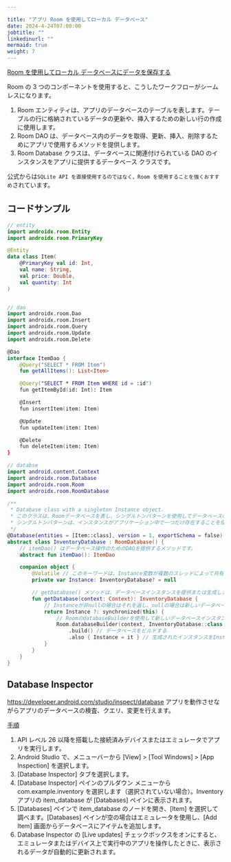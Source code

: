 ```yaml
---

title: "アプリ Room を使用してローカル データベース"
date: 2024-4-24T07:00:00
jobtitle: ""
linkedinurl: ""
mermaid: true
weight: 7
---
```



[Room を使用してローカル データベースにデータを保存する](https://developer.android.com/training/data-storage/room?hl=ja)

Room の 3 つのコンポーネントを使用すると、こうしたワークフローがシームレスになります。

1. Room エンティティは、アプリのデータベースのテーブルを表します。テーブルの行に格納されているデータの更新や、挿入するための新しい行の作成に使用します。
1. Room DAO は、データベース内のデータを取得、更新、挿入、削除するためにアプリで使用するメソッドを提供します。
1. Room Database クラスは、データベースに関連付けられている DAO のインスタンスをアプリに提供するデータベース クラスです。

公式からは`SQLite API を直接使用するのではなく、Room を使用することを強くおすすめ`されています。

## コードサンプル

```kotlin
// entity
import androidx.room.Entity
import androidx.room.PrimaryKey

@Entity
data class Item(
    @PrimaryKey val id: Int,
    val name: String,
    val price: Double,
    val quantity: Int
)


// dao
import androidx.room.Dao
import androidx.room.Insert
import androidx.room.Query
import androidx.room.Update
import androidx.room.Delete

@Dao
interface ItemDao {
    @Query("SELECT * FROM Item")
    fun getAllItems(): List<Item>

    @Query("SELECT * FROM Item WHERE id = :id")
    fun getItemById(id: Int): Item

    @Insert
    fun insertItem(item: Item)

    @Update
    fun updateItem(item: Item)

    @Delete
    fun deleteItem(item: Item)
}

// databse
import android.content.Context
import androidx.room.Database
import androidx.room.Room
import androidx.room.RoomDatabase

/**
 * Database class with a singleton Instance object.
 * このクラスは、Roomデータベースを表し、シングルトンパターンを使用してデータベースのインスタンスを管理します。
 * シングルトンパターンは、インスタンスがアプリケーション中で一つだけ存在することを保証します。
 */
@Database(entities = [Item::class], version = 1, exportSchema = false) // データベースアノテーション
abstract class InventoryDatabase : RoomDatabase() {
    // itemDao() はデータベース操作のためのDAOを提供するメソッドです。
    abstract fun itemDao(): ItemDao

    companion object {
        @Volatile // このキーワードは、Instance変数が複数のスレッドによって共有されることを示します。
        private var Instance: InventoryDatabase? = null

        // getDatabase() メソッドは、データベースインスタンスを提供または生成します。
        fun getDatabase(context: Context): InventoryDatabase {
            // Instanceが非nullの場合はそれを返し、nullの場合は新しいデータベースインスタンスを生成します。
            return Instance ?: synchronized(this) {
                // RoomのdatabaseBuilderを使用して新しいデータベースインスタンスを生成します。
                Room.databaseBuilder(context, InventoryDatabase::class.java, "item_database")
                    .build() // データベースをビルドする
                    .also { Instance = it } // 生成されたインスタンスをInstanceに格納します。
            }
        }
    }
}
```

## Database Inspector

<https://developer.android.com/studio/inspect/database>
アプリを動作させながらアプリのデータベースの検査、クエリ、変更を行えます。

[手順](https://developer.android.com/codelabs/basic-android-kotlin-compose-persisting-data-room?hl=ja&continue=https%3A%2F%2Fdeveloper.android.com%2Fcourses%2Fpathways%2Fandroid-basics-compose-unit-6-pathway-2%3Fhl%3Dja%23codelab-https%3A%2F%2Fdeveloper.android.com%2Fcodelabs%2Fbasic-android-kotlin-compose-persisting-data-room#9)

1. API レベル 26 以降を搭載した接続済みデバイスまたはエミュレータでアプリを実行します。
1. Android Studio で、メニューバーから [View] > [Tool Windows] > [App Inspection] を選択します。
1. [Database Inspector] タブを選択します。
1. [Database Inspector] ペインのプルダウン メニューから com.example.inventory を選択します（選択されていない場合）。Inventory アプリの item_database が [Databases] ペインに表示されます。
1. [Databases] ペインで item_database のノードを開き、[Item] を選択して調べます。[Databases] ペインが空の場合はエミュレータを使用し、[Add Item] 画面からデータベースにアイテムを追加します。
1. Database Inspector の [Live updates] チェックボックスをオンにすると、エミュレータまたはデバイス上で実行中のアプリを操作したときに、表示されるデータが自動的に更新されます。
